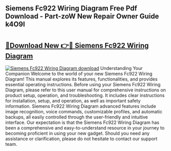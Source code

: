 ## Siemens Fc922 Wiring Diagram Free Pdf Download - Part-zoW New Repair Owner Guide k4O9I

# <h2><a href="http://dfnv4op.blite.top/?on=Siemens+Fc922+Wiring+Diagram">🔗Download New 👉🔴 Siemens Fc922 Wiring Diagram</a></h2>

[![Siemens Fc922 Wiring Diagram download](https://i.imgur.com/lujVjoI.png)](http://dfnv4op.blite.top/?on=Siemens+Fc922+Wiring+Diagram)
Understanding Your Companion Welcome to the world of your new Siemens Fc922 Wiring Diagram! This manual explores its features, functionalities, and provides essential operating instructions. Before using your Siemens Fc922 Wiring Diagram, please refer to this user manual for comprehensive instructions on product setup, operation, and troubleshooting. It includes clear instructions for installation, setup, and operation, as well as important safety information. Siemens Fc922 Wiring Diagram advanced features include image recognition, voice commands, customizable profiles, and automatic backups, all easily controlled through the user-friendly and intuitive interface. Our expectation is that the Siemens Fc922 Wiring Diagram has been a comprehensive and easy-to-understand resource in your journey to becoming proficient in using your new gadget. Should you need any assistance or clarification, please do not hesitate to contact our support team.
